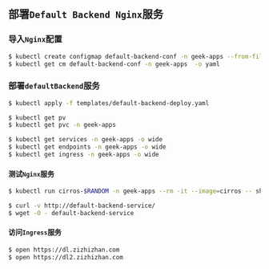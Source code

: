 ## 部署`Default Backend Nginx`服务

### 导入`Nginx`配置

```bash
$ kubectl create configmap default-backend-conf -n geek-apps --from-file=default.conf=templates/config/default-nginx.conf
$ kubectl get cm default-backend-conf -n geek-apps  -o yaml
```

### 部署`defaultBackend`服务

```bash
$ kubectl apply -f templates/default-backend-deploy.yaml

$ kubectl get pv
$ kubectl get pvc -n geek-apps

$ kubectl get services -n geek-apps -o wide
$ kubectl get endpoints -n geek-apps -o wide
$ kubectl get ingress -n geek-apps -o wide
```

#### 测试`Nginx`服务

```bash
$ kubectl run cirros-$RANDOM -n geek-apps --rm -it --image=cirros -- sh
```

```bash
$ curl -v http://default-backend-service/
$ wget -O - default-backend-service
```

#### 访问`Ingress`服务

```bash
$ open https://dl.zizhizhan.com
$ open https://dl2.zizhizhan.com
```